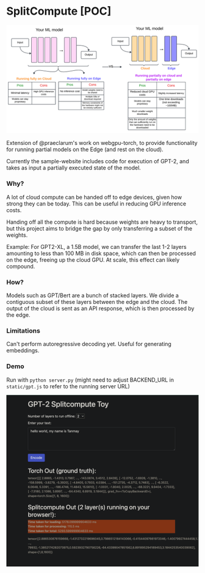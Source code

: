 # SplitCompute [POC]

![Diagram](static/images/splitcompute.png)

Extension of @praeclarum's work on webgpu-torch, to provide functionality
for running partial models on the Edge (and rest on the cloud).

Currently the sample-website includes code for execution of GPT-2,
and takes as input a partially executed state of the model.

### Why?

A lot of cloud compute can be handed off to edge devices, given how strong they
can be today. This can be useful in reducing GPU inference costs.

Handing off all the compute is hard because weights are heavy to transport,
but this project aims to bridge the gap by only transferring a subset of the weights.

Example: For GPT2-XL, a 1.5B model, we can transfer the last 1-2 layers amounting to less than
100 MB in disk space, which can then be processed on the edge, freeing up the cloud GPU.
At scale, this effect can likely compound.

### How?

Models such as GPT/Bert are a bunch of stacked layers. We divide a contiguous subset of these layers
between the edge and the cloud. The output of the cloud is sent as an API response, which is then
processed by the edge.

### Limitations

Can't perform autoregressive decoding yet. Useful for generating embeddings.


### Demo

Run with `python server.py` (might need to adjust BACKEND_URL in `static/gpt.js` to refer to the running server URL)

![App](static/images/app_shot.png)
